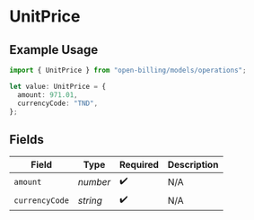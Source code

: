 # UnitPrice

## Example Usage

```typescript
import { UnitPrice } from "open-billing/models/operations";

let value: UnitPrice = {
  amount: 971.01,
  currencyCode: "TND",
};
```

## Fields

| Field              | Type               | Required           | Description        |
| ------------------ | ------------------ | ------------------ | ------------------ |
| `amount`           | *number*           | :heavy_check_mark: | N/A                |
| `currencyCode`     | *string*           | :heavy_check_mark: | N/A                |